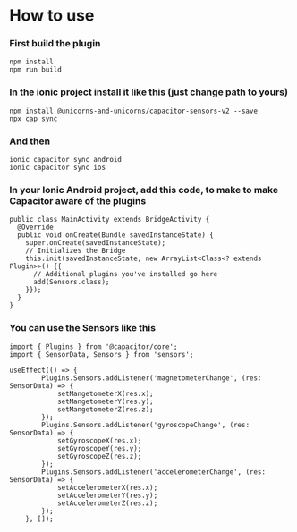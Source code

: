 # How to use

### First build the plugin
```
npm install
npm run build
```
### In the ionic project install it like this (just change path to yours)
```
npm install @unicorns-and-unicorns/capacitor-sensors-v2 --save
npx cap sync
```
### And then
```
ionic capacitor sync android
ionic capacitor sync ios
```

### In your Ionic Android project, add this code, to make to make Capacitor aware of the plugins
```
public class MainActivity extends BridgeActivity {
  @Override
  public void onCreate(Bundle savedInstanceState) {
    super.onCreate(savedInstanceState);
    // Initializes the Bridge
    this.init(savedInstanceState, new ArrayList<Class<? extends Plugin>>() {{
      // Additional plugins you've installed go here
      add(Sensors.class);
    }});
  }
}
```

### You can use the Sensors like this
```
import { Plugins } from '@capacitor/core';
import { SensorData, Sensors } from 'sensors';

useEffect(() => {
		Plugins.Sensors.addListener('magnetometerChange', (res: SensorData) => {
			setMangetometerX(res.x);
			setMangetometerY(res.y);
			setMangetometerZ(res.z);
		});
		Plugins.Sensors.addListener('gyroscopeChange', (res: SensorData) => {
			setGyroscopeX(res.x);
			setGyroscopeY(res.y);
			setGyroscopeZ(res.z);
		});
		Plugins.Sensors.addListener('accelerometerChange', (res: SensorData) => {
			setAccelerometerX(res.x);
			setAccelerometerY(res.y);
			setAccelerometerZ(res.z);
		});
	}, []);
```